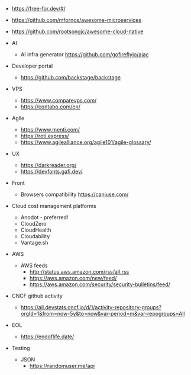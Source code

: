 - https://free-for.dev/#/
- https://github.com/mfornos/awesome-microservices
- https://github.com/rootsongjc/awesome-cloud-native

- AI
  - AI infra generator https://github.com/gofireflyio/aiac

- Developer portal
  - https://github.com/backstage/backstage
    
- VPS
  - https://www.comparevps.com/
  - https://contabo.com/en/
 
- Agile
   - https://www.menti.com/
   - https://roti.express/
   - https://www.agilealliance.org/agile101/agile-glossary/

- UX
  - https://darkreader.org/
  - https://devfonts.gafi.dev/
    
- Front
   - Browsers compatibility https://caniuse.com/

- Cloud cost management platforms
  - Anodot - preferred!
  - CloudZero
  - CloudHealth
  - Cloudability
  - Vantage.sh

- AWS
  - AWS feeds
    - http://status.aws.amazon.com/rss/all.rss
    - https://aws.amazon.com/new/feed/
    - https://aws.amazon.com/security/security-bulletins/feed/

- CNCF github activity
  - https://all.devstats.cncf.io/d/1/activity-repository-groups?orgId=1&from=now-5y&to=now&var-period=m&var-repogroups=All
   
- EOL
   - https://endoflife.date/


- Testing
  - JSON 
    - https://randomuser.me/api
